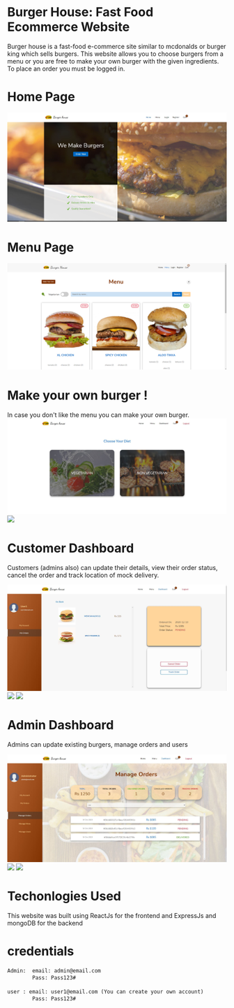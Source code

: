 # Burger House: Fast Food Ecommerce Website

Burger house is a fast-food e-commerce site similar to mcdonalds or burger king which sells burgers. This website allows you to choose burgers from a menu or you are free to make your own burger with the given ingredients. To place an order you must be logged in.


# Home Page
![](preview-images/home.jpg)

# Menu Page
![](preview-images/menu.jpg)

# Make your own burger !
In case you don't like the menu you can make your own burger.
![](preview-images/make-1.jpg)
![](preview-image/make-2.jpg)

# Customer Dashboard
Customers (admins also) can update their details, view their order status, cancel the order and track location of mock delivery.

![](preview-images/customer-dashboard-1.jpg)
![](preview-image/customer-dashboard-2.jpg)
![](preview-image/customer-dashboard-2.jpg)


# Admin Dashboard
Admins can update existing burgers, manage orders and users

![](preview-images/admin-dashboard-1.jpg)
![](preview-image/admin-dashboard-2.jpg)
![](preview-image/admin-dashboard-2.jpg)


# Techonlogies Used
This website was built using ReactJs for the frontend and ExpressJs and mongoDB for the backend

# credentials 
    Admin:  email: admin@email.com
            Pass: Pass123#

    user : email: user1@email.com (You can create your own account)
            Pass: Pass123#


